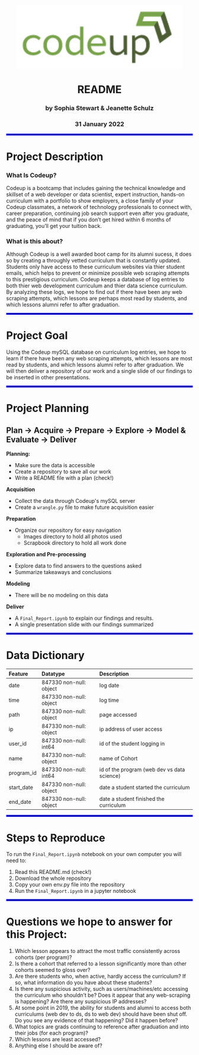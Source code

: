 <div align="center">

<img src="Images/codeup_logo.png" alt="Codeup Logo" title="Codeup Logo" width="452" height="172" align="center"/>      

# README

### by Sophia Stewart & Jeanette Schulz 
### 31 January 2022


</div align="center">
    
<hr style="border:2px solid blue"> </hr>

# Project Description
### What Is Codeup?
Codeup is a bootcamp that includes gaining the technical knowledge and skillset of a web developer or data scientist, expert instruction, hands-on curriculum with a portfolio to show employers, a close family of your Codeup classmates, a network of technology professionals to connect with, career preparation, continuing job search support even after you graduate, and the peace of mind that if you don’t get hired within 6 months of graduating, you’ll get your tuition back.
  
### What is this about?
Although Codeup is a well awarded boot camp for its alumni sucess, it does so by creating a throughly vetted curriculum that is constantly updated. Students only have access to these curriculum websites via thier student emails, which helps to prevent or minimize possible web scraping attempts to this prestigious curriculum. Codeup keeps a database of log entries to both thier web development curriculum and thier data science curriculum. By analyzing these logs, we hope to find out if there have been any web scraping attempts, which lessons are perhaps most read by students, and which lessons alumni refer to after graduation. 


<hr style="border:2px solid blue"> </hr>

# Project Goal
Using the Codeup mySQL database on curriculum log entries, we hope to learn if there have been any web scraping attempts, which lessons are most read by students, and which lessons alumni refer to after graduation. We will then deliver a repository of our work and a single slide of our findings to be inserted in other presentations. 



<hr style="border:2px solid blue"> </hr>

# Project Planning
## Plan -> Acquire -> Prepare -> Explore -> Model & Evaluate -> Deliver

<b>Planning:</b>  
- Make sure the data is accessible
- Create a repository to save all our work
- Write a README file with a plan (check!)

<b>Acquisition </b>  
- Collect the data through Codeup's mySQL server
- Create a `wrangle.py` file to make future acquisition easier

<b>Preparation</b>  
- Organize our repository for easy navigation
  - Images directory to hold all photos used
  - Scrapbook directory to hold all work done

<b>Exploration and Pre-processing</b>  
- Explore data to find answers to the questions asked
- Summarize takeaways and conclusions

<b>Modeling</b>  
- There will be no modeling on this data

<b>Deliver</b>  
- A `Final_Report.ipynb` to explain our findings and results.
- A single presentation slide with our findings summarized

<hr style="border:2px solid blue"> </hr>

# Data Dictionary

| Feature                    | Datatype               | Description                                                           |
|:---------------------------|:-----------------------|:----------------------------------------------------------------------|
| date                       | 847330 non-null: object  | log date             |
| time                       | 847330 non-null: object  | log time                  |
| path                       | 847330 non-null: object  | page accessed       |
| ip                         | 847330 non-null: object  | ip address of user access |
| user_id                    | 847330 non-null: int64   | id of the student logging in |
| name                       | 847330 non-null: object  | name of Cohort  |
| program_id                 | 847330 non-null: int64   | id of the program (web dev vs data science)|
| start_date                 | 847330 non-null: object  | date a student started the curriculum  |
| end_date                   | 847330 non-null: object  | date a student finished the curriculum |
<hr style="border:2px solid blue"> </hr>

# Steps to Reproduce

To run the `Final_Report.ipynb` notebook on your own computer you will need to:

 1. Read this README.md (check!)
 3. Download the whole repository 
 4. Copy your own env.py file into the repository 
 8. Run the `Final_Report.ipynb` in a jupyter notebook

<hr style="border:2px solid blue"> </hr>


# Questions we hope to answer for this Project:

1. Which lesson appears to attract the most traffic consistently across cohorts (per program)?
2. Is there a cohort that referred to a lesson significantly more than other cohorts seemed to gloss over?
3. Are there students who, when active, hardly access the curriculum? If so, what information do you have about these students?
4. Is there any suspicious activity, such as users/machines/etc accessing the curriculum who shouldn’t be? Does it appear that any web-scraping is happening? Are there any suspicious IP addresses?
5. At some point in 2019, the ability for students and alumni to access both curriculums (web dev to ds, ds to web dev) should have been shut off. Do you see any evidence of that happening? Did it happen before?
6. What topics are grads continuing to reference after graduation and into their jobs (for each program)?
7. Which lessons are least accessed?
8. Anything else I should be aware of?
